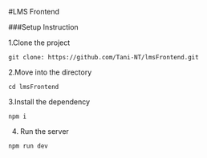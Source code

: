 #LMS Frontend

###Setup Instruction

1.Clone the project
``` 
git clone: https://github.com/Tani-NT/lmsFrontend.git
```
2.Move into the directory
```
cd lmsFrontend
```
3.Install the dependency
``` 
npm i
```
4. Run the server
```
npm run dev
```